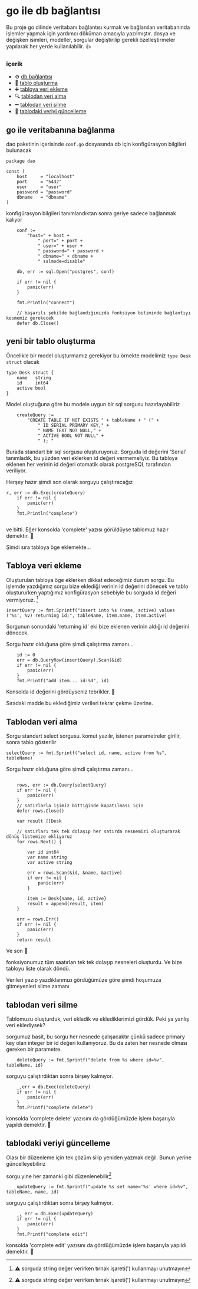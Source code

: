 # go ile db bağlantısı

Bu proje go dilinde veritabanı bağlantısı kurmak ve bağlanılan veritabanında işlemler yapmak için yardımcı döküman amacıyla yazılmıştır.
dosya ve değişken isimleri, modeller, sorgular değiştirilip gerekli özelleştirmeler yapılarak her yerde kullanılabilir. :+1:

### içerik

- :gear: [db bağlantısı](https://github.com/murattarslan/go_db_connect#go-ile-veritaban%C4%B1na-ba%C4%9Flanma)
- :triangular_ruler: [tablo oluşturma](https://github.com/murattarslan/go_db_connect#yeni-bir-tablo-olu%C5%9Fturma)
- :heavy_plus_sign: [tabloya veri ekleme](https://github.com/murattarslan/go_db_connect#tabloya-veri-ekleme)
- :mag: [tablodan veri alma](https://github.com/murattarslan/go_db_connect#tablodan-veri-alma)
- :heavy_minus_sign: [tablodan veri silme](https://github.com/murattarslan/go_db_connect#tablodan-veri-silme)
- :wrench: [tablodaki veriyi güncelleme](https://github.com/murattarslan/go_db_connect/edit/master/README.md#tablodaki-veriyi-g%C3%BCncelleme)


## go ile veritabanına bağlanma

dao paketinin içerisinde `conf.go` dosyasında db için konfigürasyon bilgileri bulunacak

```
package dao

const (
	host     = "localhost"
	port     = "5432"
	user     = "user"
	password = "password"
	dbname   = "dbname"
)
```

konfigürasyon bilgileri tanımlandıktan sonra geriye sadece bağlanmak kalıyor

```
	conf :=
		"host=" + host +
			" port=" + port +
			" user=" + user +
			" password=" + password +
			" dbname=" + dbname +
			" sslmode=disable"

	db, err := sql.Open("postgres", conf)
	
	if err != nil {
		panic(err)
	}
	
	fmt.Println("connect")
	
	// başarılı şekilde bağlandığımızda fonksiyon bitiminde bağlantıyı kesmemiz gerekecek
	defer db.Close()

```
## yeni bir tablo oluşturma

Öncelikle bir model oluşturmamız gerekiyor bu örnekte modelimiz ```type Desk struct``` olacak

```
type Desk struct {
	name   string
	id     int64
	active bool
}
```

Model oluştuğuna göre bu modele uygun bir sql sorgusu hazırlayabiliriz

```
	createQuery :=
		"CREATE TABLE IF NOT EXISTS " + tableName + " (" +
			" ID SERIAL PRIMARY KEY," +
			" NAME TEXT NOT NULL," +
			" ACTIVE BOOL NOT NULL" +
			" ); "
```
Burada standart bir sql sorgusu oluşturuyoruz. Sorguda id değerini 'Serial' tanımladık, bu yüzden veri eklerken id değeri vermemeliyiz. Bu tabloya eklenen her verinin id değeri otomatik olarak postgreSQL tarafından veriliyor.

Herşey hazır şimdi son olarak sorguyu çalıştıracağız
```
r, err := db.Exec(createQuery)
	if err != nil {
		panic(err)
	}
	fmt.Println("complete")
	
```

ve bitti. Eğer konsolda 'complete' yazısı görüldüyse tablomuz hazır demektir. :tada:

Şimdi sıra tabloya öge eklemekte...

## Tabloya veri ekleme

Oluşturulan tabloya öge eklerken dikkat edeceğimiz durum sorgu. Bu işlemde yazdığımız sorgu bize eklediği verinin id değerini dönecek ve tablo oluştururken yaptığımız konfigürasyon sebebiyle bu sorguda id değeri vermiyoruz. [^1]

```
insertQuery := fmt.Sprintf("insert into %s (name, active) values ('%s', %v) returning id;", tableName, item.name, item.active)

```

Sorgunun sonundaki 'returning id' eki bize eklenen verinin aldığı id değerini dönecek.

Sorgu hazır olduğuna göre şimdi çalıştırma zamanı...

```
	id := 0
	err = db.QueryRow(insertQuery).Scan(&id)
	if err != nil {
		panic(err)
	}
	fmt.Printf("add item... id:%d", id)
```

Konsolda id değerini gördüyseniz tebrikler. :tada:

Sıradaki madde bu eklediğimiz verileri tekrar çekme üzerine.

## Tablodan veri alma

Sorgu standart select sorgusu. komut yazılır, istenen parametreler girilir, sonra tablo gösterilir

```
selectQuery := fmt.Sprintf("select id, name, active from %s", tableName)

```

Sorgu hazır olduğuna göre şimdi çalıştırma zamanı...

```

	rows, err := db.Query(selectQuery)
	if err != nil {
		panic(err)
	}
	// satırlarla işimiz bittiğinde kapatılması için
	defer rows.Close()

	var result []Desk

	// satırları tek tek dolaşıp her satırda nesnemizi oluşturarak dönüş listemize ekliyoruz
	for rows.Next() {

		var id int64
		var name string
		var active string

		err = rows.Scan(&id, &name, &active)
		if err != nil {
			panic(err)
		}

		item := Desk{name, id, active}
		result = append(result, item)
	}

	err = rows.Err()
	if err != nil {
		panic(err)
	}
	return result
```

Ve son :tada:

fonksiyonumuz tüm saatırları tek tek dolaşıp nesneleri oluşturdu. Ve bize tabloyu liste olarak döndü.

Verileri yazıp yazdıklarımızı gördüğümüze göre şimdi hoşumuza gitmeyenleri silme zamanı

## tablodan veri silme

Tablomuzu oluşturduk, veri ekledik ve eklediklerimizi gördük. Peki ya yanlış veri eklediysek?

sorgumuz basit, bu sorgu her nesnede çalışacaktır çünkü sadece primary key olan integer bir id değeri kullanıyoruz. Bu da zaten her nesnede olması gereken bir parametre.

```
	deleteQuery := fmt.Sprintf("delete from %s where id=%v", tableName, id)
```

sorguyu çalıştırdıktan sonra birşey kalmıyor.
```
	_,err = db.Exec(deleteQuery)
	if err != nil {
		panic(err)
	}
	fmt.Printf("complete delete")

```

konsolda 'complete delete' yazısını da gördüğümüzde işlem başarıyla yapıldı demektir. :tada:

## tablodaki veriyi güncelleme

Olası bir düzenleme için tek çözüm silip yeniden yazmak değil. Bunun yerine güncelleyebiliriz

sorgu yine her zamanki gibi düzenlenebilir[^1]

```
	updateQuery := fmt.Sprintf("update %s set name='%s' where id=%v", tableName, name, id)
```

sorguyu çalıştırdıktan sonra birşey kalmıyor.
```
	_, err = db.Exec(updateQuery)
	if err != nil {
		panic(err)
	}
	fmt.Printf("complete edit")

```

konsolda 'complete edit' yazısını da gördüğümüzde işlem başarıyla yapıldı demektir. :tada:

[^1]: :warning: sorguda string değer verirken tırnak işareti(') kullanmayı unutmayın
